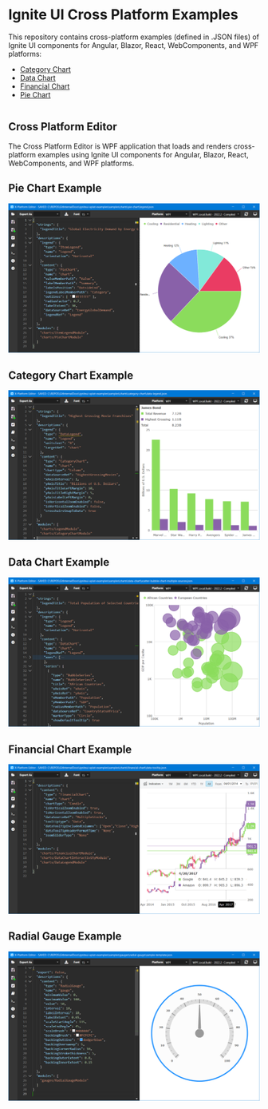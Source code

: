 # Ignite UI Cross Platform Examples

This repository contains cross-platform examples (defined in .JSON files) of Ignite UI components for Angular, Blazor, React, WebComponents, and WPF platforms:

- [Category Chart](./samples/charts/category-chart)
- [Data Chart](./samples/charts/data-chart)
- [Financial Chart](./samples/charts/financial-chart)
- [Pie Chart](./samples/charts/pie-chart)

<div style="display: flex; flex-flow: row; font-family: 'Titillium Web'">
    <!-- <div style="font-size: 2.5rem; align-self: start; justify-content: start; margin: 0px; margin-left: 0.5rem; margin-right: 0.5rem; ">Examples</div> -->
    <!-- <img height="70px" style="border-radius: 0.25rem" alt="ignite-ui" src="./browser/public/logo-ignite-ui.svg"/> -->
    <!-- <div style="font-size: 2.5rem; margin: 0px; margin-left: 0.5rem; margin-right: 0.5rem; color: white; ">for Web Components </div> -->
</div>

## Cross Platform Editor

The Cross Platform Editor is WPF application that loads and renders cross-platform examples using Ignite UI components for Angular, Blazor, React, WebComponents, and WPF platforms.

## Pie Chart Example
<img src="./notes/pie-chart.png"  />

## Category Chart Example
<img src="./notes/category-chart.png"  />

## Data Chart Example
<img src="./notes/data-chart.png" />

## Financial Chart Example
<img src="./notes/financial-chart.png"  />

## Radial Gauge Example
<img src="./notes/radial-gauge.png"  />
